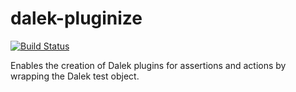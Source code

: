 # dalek-pluginize

[![Build Status](https://travis-ci.org/hadynz/dalek-pluginize.svg)](https://travis-ci.org/hadynz/dalek-pluginize)

Enables the creation of Dalek plugins for assertions and actions by wrapping the Dalek test object.

